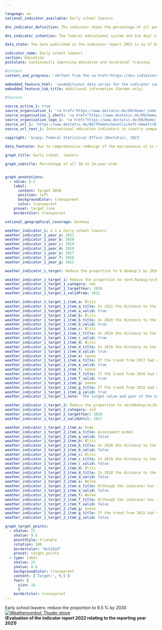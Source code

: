 ```yaml
---

language: en    
national_indicator_available: Early school leavers    

dns_indicator_definition: The indicator shows the percentage of all people in the 18&nbsp;to 24&nbsp;age group who neither possess a university entrance qualification, such as an Abitur or Fachhochschulreife (entrance qualification for universities of applied sciences), nor have completed a course of vocational training and who are not currently undergoing training or continuing education.    

dns_indicator_intention: The federal educational system and the dual system of vocational training are the cornerstones of future-orientated qualifications for young people in Germany. Failure to complete school or vocational training poses a risk of poverty and places a strain on the social welfare systems. The target for 2030&nbsp;is to lower the percentage of early school leavers to 9.5&nbsp;%.    

data_state: The data published in the indicator report 2022 is as of Oct 31 2022. The data shown on this platform is updated regularly, so that more current data may be available online than published in the <a href="https://dns-indikatoren.de/en/publications_reports/">indicator report 2022</a>.    

indicator_name: Early school leavers    
section: Education    
postulate: Continuously improving education and vocational training    

#content     
content_and_progress: '<b>Text from the <a href="https://dns-indikatoren.de/en/publications_reports/">Indicator Report 2022&nbsp;</a></b><br><br>The term “early school leavers” does not refer to the young “high achievers”, who obtain a school leaving certificate before the regular period of schooling ends. Nor should the term be confused with school drop-outs. On the contrary, it refers to people between 18&nbsp;and 24&nbsp;years of age who neither have obtained a higher education entrance qualification such as “Abitur” or “Fachhochschulreife” (for universities in general or universities of applied sciences), nor have completed vocational training and who are not attending initial and continuing education/ training programmes. This means that even those young people who, for example, have successfully completed “Hauptschule” or “Realschule” (lower secondary education, <abbr title="International Standard Classification of Education" tabindex="0">ISCED</abbr> level 2) but are no longer participating in the education process are also counted as early school leavers.<br><br>The information originates from the microcensus, whose annual sample survey covers 1&nbsp;% of the population in Germany. In 2020, the microcensus had a comprehensive restructuring, such that data from 2020&nbsp;on is conditionally comparable to preceding years.<br><br>It is not possible to conclude what type of educational institution they last attended and at what time. The annual school statistics, which is a coordinated Länder statistics, provides supplementary information also published by the Federal Statistical Office.<br><br>In 2021, according to provisional results, the indicator value was 11.6&nbsp;%, <abbr title="that is to say (id est)" tabindex="0">i.e.</abbr> there were a total of 698,000&nbsp;young people without completed upper secondary education who were not or no longer undergoing (vocational) training or continuing education. The indicator value had decreased to 9.5&nbsp;% until 2014&nbsp;and, hence, achieved the target for 2030. From then on, the trend had moved in the wrong direction.<br><br>As for gender-specific indicator rates, there were no systematic differences between men and women for the period between 1999&nbsp;and 2005. Since 2006, the rate for women has been lower than that for men. The values in 2021, for instance, were 9.6&nbsp;% for women and 13.5&nbsp;% for men.<br><br>According to the school statistics, a total of some 47,490&nbsp;young people, or 6.2&nbsp;% of the resident population in the relevant age group, left school in 2021&nbsp;without a certificate of lower secondary education. Compared with 1999, this equates to a reduction by 43&nbsp;%. By this measure too, the proportion remains markedly lower among young women (4.9&nbsp;%) than among young men (7.5&nbsp;%).<br><br>By contrast, 16.1&nbsp;% (122,282) of the resident population of the same age obtained a certificate of lower secondary education from a Hauptschule in 2021, 44.1&nbsp;% (334,137) obtained a certificate of intermediate secondary education, 33.0&nbsp;% (263,428) obtained a general university entrance qualification, and 0.1&nbsp;% (849) obtained a certificate qualifying them to enter a university of applied sciences. Since 1999, two types of certificates have seen particularly large changes over the course of time. Thus, the share of people with a secondary general school certificate fell by 10.0&nbsp;percentage points, while the share of people with university entrance qualification rose by 8.2&nbsp;percentage points (both as a proportion of the population of the same age).'    

embedded_feature_html: '<p>Additional data series for the indicator can be found <a href="https://dnsTestEnvironment.github.io/dns-indicators/public/AddInfos/de/4_1_a.pdf" target="_blank" >here</a>.</p><br><small>Note: You can display the PDF document directly in your browser or download the PDF document and open it with a PDF reader of your choice. We will be happy to advise you.</small>'
embedded_feature_tab_title: Additional information (German only)    

#Sources    

source_active_1: true
source_organisation_1: '<a href="https://www.destatis.de/EN/Home/_node.html">Federal Statistical Office</a>'
source_organisation_1_short: '<a href="https://www.destatis.de/EN/Home/_node.html" target="_blank">Federal Statistical Office</a>'
source_organisation_logo_1: '<a href="https://www.destatis.de/EN/Home/_node.html" target="_blank"><img src="www.dnsTestEnvironment.github.io/dns-indicators/public/OrgImgEn/destatis.png" alt="Federal Statistical Office" title=" Click here to visit the homepage of the organizationFederal Statistical Office" style="height:60px; width:148px; border: transparent"/></a>'
source_url_1: 'https://www.destatis.de/DE/Themen/Gesellschaft-Umwelt/Bildung-Forschung-Kultur/Bildungsstand/_inhalt.html#sprg233662'
source_url_text_1: International education indicators in country comparison (only available in German)
    
copyright: '&copy; Federal Statistical Office (Destatis), 2023'    

data_footnote: Due to comprehensive redesign of the microcensus it is not possible to compare the data of the survey year 2020&nbsp;with previous years (break in time series).    

graph_title: Early school  leavers    

graph_subtitle: Percentage of all 18 to 24-year-olds    


graph_annotations:
  - value: 9.5
    label:
      content: Target 2030
      position: left
      backgroundColor: transparent
      color: transparent
    preset: target_line
    borderColor: transparent        

national_geographical_coverage: Germany    

weather_indicator_1: 4.1.a Early school leavers
weather_indicator_1_year_a: 2021
weather_indicator_1_year_b: 2020
weather_indicator_1_year_c: 2019
weather_indicator_1_year_d: 2018
weather_indicator_1_year_e: 2017
weather_indicator_1_year_f: 2016
weather_indicator_1_year_g: 2015

weather_indicator_1_target: Reduce the proportion to 9.5&nbsp;% by 2030

weather_indicator_1_target_1: Reduce the proportion to <b>9.5&nbsp;%</b> by <b>2030</b>
weather_indicator_1_target_1_category: new
weather_indicator_1_target_1_targetYear: 2030
weather_indicator_1_target_1_validFrom: 2021

weather_indicator_1_target_1_item_a: Blitz
weather_indicator_1_target_1_item_a_title: In 2021 the distance to the target was constantly high or had increased. Thus, the indicator did not develop in the desired direction.
weather_indicator_1_target_1_item_a_valid: true
weather_indicator_1_target_1_item_b: Blitz
weather_indicator_1_target_1_item_b_title: In 2020 the distance to the target was constantly high or had increased. Thus, the indicator did not develop in the desired direction.
weather_indicator_1_target_1_item_b_valid: true
weather_indicator_1_target_1_item_c: Blitz
weather_indicator_1_target_1_item_c_title: In 2019 the distance to the target was constantly high or had increased. Thus, the indicator did not develop in the desired direction.
weather_indicator_1_target_1_item_c_valid: true
weather_indicator_1_target_1_item_d: Blitz
weather_indicator_1_target_1_item_d_title: In 2018 the distance to the target was constantly high or had increased. Thus, the indicator did not develop in the desired direction.
weather_indicator_1_target_1_item_d_valid: true
weather_indicator_1_target_1_item_e: Sonne
weather_indicator_1_target_1_item_e_title: If the trend from 2017 had continued, the target value would have been reached or missed by less than 5% of the difference between the target value and the value at that time.
weather_indicator_1_target_1_item_e_valid: true
weather_indicator_1_target_1_item_f: Sonne
weather_indicator_1_target_1_item_f_title: If the trend from 2016 had continued, the target value would have been reached or missed by less than 5% of the difference between the target value and the value at that time.
weather_indicator_1_target_1_item_f_valid: true
weather_indicator_1_target_1_item_g: Sonne
weather_indicator_1_target_1_item_g_title: If the trend from 2015 had continued, the target value would have been reached or missed by less than 5% of the difference between the target value and the value at that time.
weather_indicator_1_target_1_item_g_valid: true
weather_indicator_1_target_1_note: 'The target value and year of the indicator were adjusted as part of the <a href="https://www.bundesregierung.de/resource/blob/974430/1940716/6a4acf041217d39bac6a81cce971381f/2021-07-26-gsds-en-data.pdf?download=1"> update of the German Sustainable Development Strategy 2021</a>. Since this resolution came into force, the revised target (9.5&nbsp;% by 2030) has applied to the indicator.'

weather_indicator_1_target_2: Reduce the proportion to <b>10&nbsp;%</b> by <b>2020</b>
weather_indicator_1_target_2_category: old
weather_indicator_1_target_2_targetYear: 2020
weather_indicator_1_target_2_validUntil: 2021

weather_indicator_1_target_2_item_a: Ende
weather_indicator_1_target_2_item_a_title: Assessment ended.
weather_indicator_1_target_2_item_a_valid: false
weather_indicator_1_target_2_item_b: Blitz
weather_indicator_1_target_2_item_b_title: In 2020 the distance to the target was constantly high or had increased. Thus, the indicator did not develop in the desired direction.
weather_indicator_1_target_2_item_b_valid: false
weather_indicator_1_target_2_item_c: Blitz
weather_indicator_1_target_2_item_c_title: In 2019 the distance to the target was constantly high or had increased. Thus, the indicator did not develop in the desired direction.
weather_indicator_1_target_2_item_c_valid: false
weather_indicator_1_target_2_item_d: Blitz
weather_indicator_1_target_2_item_d_title: In 2018 the distance to the target was constantly high or had increased. Thus, the indicator did not develop in the desired direction.
weather_indicator_1_target_2_item_d_valid: false
weather_indicator_1_target_2_item_e: Wolke
weather_indicator_1_target_2_item_e_title: Although the indicator has in 2017 been moving in the desired direction toward the target, if the trend had to continued, the target would have been missed in the target year by more than 20% of the difference between the target value and the value at that time.
weather_indicator_1_target_2_item_e_valid: false
weather_indicator_1_target_2_item_f: Wolke
weather_indicator_1_target_2_item_f_title: Although the indicator has in 2016 been moving in the desired direction toward the target, if the trend had to continued, the target would have been missed in the target year by more than 20% of the difference between the target value and the value at that time.
weather_indicator_1_target_2_item_f_valid: false
weather_indicator_1_target_2_item_g: Sonne
weather_indicator_1_target_2_item_g_title: If the trend from 2015 had continued, the target value would have been reached or missed by less than 5% of the difference between the target value and the value at that time.
weather_indicator_1_target_2_item_g_valid: false    

graph_target_points:
  - xValue: 23
    yValue: 9.5
    pointStyle: triangle
    rotation: 180
    borderColor: "#c5192d"
    preset: target_points
  - type: label
    xValue: 23
    yValue: 8.0
    backgroundColor: transparent
    content: ['Target:','9,5']
    font: {
      size: 14
      }
    borderColor: transparent    
---
```



<div>
  <div class="my-header">
    <label class="default">Early school leavers: reduce the proportion to 9.5&nbsp;% by 2030
      <a href="www.dnsTestEnvironment.github.io/dns-indicators/en/status"><img src="https://g205sdgs.github.io/sdg-indicators/public/Wettersymbole/Blitz.png" title="In 2021 the distance to the target was constantly high or had increased. Thus, the indicator did not develop in the desired direction." alt="Weathersymbol: Thuder strom"/>
      </a>
    </label>
  </div>
</div>
<div class="my-header-note">
  <label class="default"><b>(Evaluation of the indicator report 2022 relating to the reporting year 2021)
  </b></label>
</div>